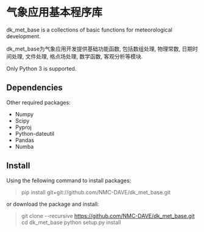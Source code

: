 # 气象应用基本程序库

dk_met_base is a collections of basic functions for meteorological development.

dk_met_base为气象应用开发提供基础功能函数, 包括数组处理, 物理常数, 日期时间处理,
文件处理, 格点场处理, 数学函数, 客观分析等模块.

Only Python 3 is supported.

## Dependencies
Other required packages:

- Numpy
- Scipy
- Pyproj
- Python-dateutil
- Pandas
- Numba

## Install
Using the fellowing command to install packages:

> pip install git+git://github.com/NMC-DAVE/dk_met_base.git

or download the package and install:

> git clone --recursive https://github.com/NMC-DAVE/dk_met_base.git
> cd dk_met_base
> python setup.py install

